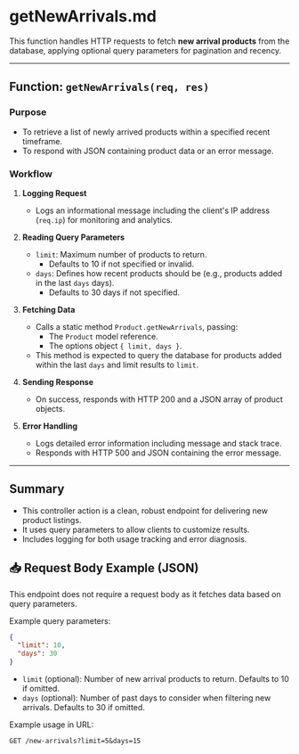 # getNewArrivals.md

This function handles HTTP requests to fetch **new arrival products** from the database, applying optional query parameters for pagination and recency.

---

## Function: `getNewArrivals(req, res)`

### Purpose
- To retrieve a list of newly arrived products within a specified recent timeframe.
- To respond with JSON containing product data or an error message.

### Workflow

1. **Logging Request**
   - Logs an informational message including the client's IP address (`req.ip`) for monitoring and analytics.

2. **Reading Query Parameters**
   - `limit`: Maximum number of products to return.
     - Defaults to 10 if not specified or invalid.
   - `days`: Defines how recent products should be (e.g., products added in the last `days` days).
     - Defaults to 30 days if not specified.

3. **Fetching Data**
   - Calls a static method `Product.getNewArrivals`, passing:
     - The `Product` model reference.
     - The options object `{ limit, days }`.
   - This method is expected to query the database for products added within the last `days` and limit results to `limit`.

4. **Sending Response**
   - On success, responds with HTTP 200 and a JSON array of product objects.

5. **Error Handling**
   - Logs detailed error information including message and stack trace.
   - Responds with HTTP 500 and JSON containing the error message.

---

## Summary
- This controller action is a clean, robust endpoint for delivering new product listings.
- It uses query parameters to allow clients to customize results.
- Includes logging for both usage tracking and error diagnosis.


## 📥 Request Body Example (JSON)

This endpoint does not require a request body as it fetches data based on query parameters.

Example query parameters:

```json
{
  "limit": 10,
  "days": 30
}
````

* `limit` (optional): Number of new arrival products to return. Defaults to 10 if omitted.
* `days` (optional): Number of past days to consider when filtering new arrivals. Defaults to 30 if omitted.

Example usage in URL:

```
GET /new-arrivals?limit=5&days=15
```
